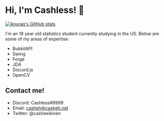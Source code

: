 # Hi, I'm Cashless! :wave: 
[![Anurag's GitHub stats](https://github-readme-stats.vercel.app/api?username=casheh)](https://github.com/anuraghazra/github-readme-stats)

I'm an 18 year old statistics student currently studying in the US. Below are some of my areas of expertise:

* BukkitAPI
* Swing
* Forge
* JDA
* Discord.js
* OpenCV

## Contact me!
* Discord: Cashless#9999
* Email: casheh@casheh.net
* Twitter: @casheeikinen
